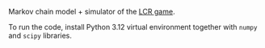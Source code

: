 Markov chain model + simulator of the [LCR game](https://www.wikihow.com/Play-LCR).

To run the code, install Python 3.12 virtual environment together with `numpy` and `scipy` libraries.
